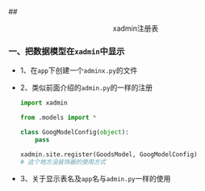 ##<center>xadmin注册表</center>

### 一、把数据模型在`xadmin`中显示

* 1、在`app`下创建一个`adminx.py`的文件
* 2、类似前面介绍的`admin.py`的一样的注册

  ```py
  import xadmin

  from .models import *

  class GoogModelConfig(object):
      pass

  xadmin.site.register(GoodsModel, GoogModelConfig)
  # 这个地方没装饰器的使用方式
  ```

* 3、关于显示表名及`app`名与`admin.py`一样的使用